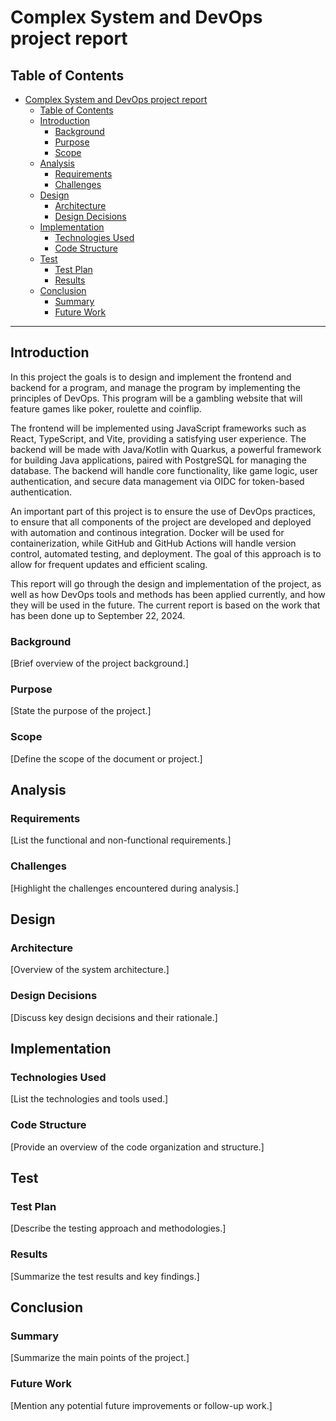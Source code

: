 # Complex System and DevOps project report

## Table of Contents

- [Complex System and DevOps project report](#complex-system-and-devops-project-report)
  - [Table of Contents](#table-of-contents)
  - [Introduction](#introduction)
    - [Background](#background)
    - [Purpose](#purpose)
    - [Scope](#scope)
  - [Analysis](#analysis)
    - [Requirements](#requirements)
    - [Challenges](#challenges)
  - [Design](#design)
    - [Architecture](#architecture)
    - [Design Decisions](#design-decisions)
  - [Implementation](#implementation)
    - [Technologies Used](#technologies-used)
    - [Code Structure](#code-structure)
  - [Test](#test)
    - [Test Plan](#test-plan)
    - [Results](#results)
  - [Conclusion](#conclusion)
    - [Summary](#summary)
    - [Future Work](#future-work)

---

## Introduction
In this project the goals is to design and implement the frontend and backend for a program, and manage the program by implementing the principles of DevOps. This program will be a gambling website that will feature games like poker, roulette and coinflip.

The frontend will be implemented using JavaScript frameworks such as React, TypeScript, and Vite, providing a satisfying user experience. The backend will be made with Java/Kotlin with Quarkus, a powerful framework for building Java applications, paired with PostgreSQL for managing the database. The backend will handle core functionality, like game logic, user authentication, and secure data management via OIDC for token-based authentication.

An important part of this project is to ensure the use of DevOps practices, to ensure that all components of the project are developed and deployed with automation and continous integration. Docker will be used for containerization, while GitHub and GitHub Actions will handle version control, automated testing, and deployment. The goal of this approach is to allow for frequent updates and efficient scaling.

This report will go through the design and implementation of the project, as well as how DevOps tools and methods has been applied currently, and how they will be used in the future. The current report is based on the work that has been done up to September 22, 2024.



### Background
[Brief overview of the project background.]

### Purpose
[State the purpose of the project.]

### Scope
[Define the scope of the document or project.]

## Analysis

### Requirements
[List the functional and non-functional requirements.]

### Challenges
[Highlight the challenges encountered during analysis.]

## Design

### Architecture
[Overview of the system architecture.]

### Design Decisions
[Discuss key design decisions and their rationale.]

## Implementation

### Technologies Used
[List the technologies and tools used.]

### Code Structure
[Provide an overview of the code organization and structure.]

## Test

### Test Plan
[Describe the testing approach and methodologies.]

### Results
[Summarize the test results and key findings.]

## Conclusion

### Summary
[Summarize the main points of the project.]

### Future Work
[Mention any potential future improvements or follow-up work.]


